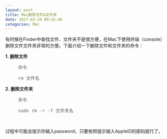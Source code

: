 ```yaml
---
layout: post
title: Mac删除文件&文件夹
date: 2017-03-24 09:42:46
categories: Mac
---
```



<p>有时候在Finder中查找文件、文件夹不是很方便，在Mac下使用终端（console）删除文件文件夹非常的方便。下面介绍一下删除文件和文件夹的命令：</p>
<p><span style="white-space:pre"></span><strong>1.&nbsp;删除文件</strong></p>
<blockquote style="margin:0px 0px 0px 40px; border:none; padding:0px">
<p>命令&nbsp;</p>
<pre code_snippet_id="2287697" snippet_file_name="blog_20170324_1_4830361"  name="code" class="html">rm 文件名</pre>
<p></p>
</blockquote>
<p><span style="white-space:pre"></span><strong>2. 删除文件夹</strong></p>
<p></p>
<blockquote style="margin:0px 0px 0px 40px; border:none; padding:0px">
<p>命令&nbsp;</p>
<pre code_snippet_id="2287697" snippet_file_name="blog_20170324_2_5451242"  name="code" class="html">sudo rm -r -f 文件夹名</pre><br>
<p></p>
</blockquote>
<p></p>
过程中可能会提示你输入password，只要依照提示输入AppleID的密码就行了。
